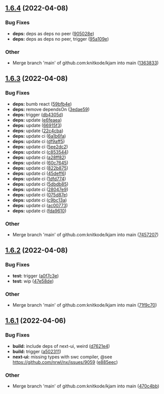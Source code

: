 ## [1.6.4](https://github.com/knitkode/kjam/compare/v1.6.3...v1.6.4) (2022-04-08)

### Bug Fixes

- **deps:** deps as deps no peer ([905028e](https://github.com/knitkode/kjam/commit/905028e504321bbefd9c45c6dd13271c66b93325))
- **deps:** deps as deps no peer, trigger ([95a109e](https://github.com/knitkode/kjam/commit/95a109e00893ab28b498f82428486ea9a0b11b57))

### Other

- Merge branch 'main' of github.com:knitkode/kjam into main ([1363833](https://github.com/knitkode/kjam/commit/1363833739c0d0e9684b43a1d253d3200e0c7793))

## [1.6.3](https://github.com/knitkode/kjam/compare/v1.6.2...v1.6.3) (2022-04-08)

### Bug Fixes

- **deps:** bumb react ([59bfb4e](https://github.com/knitkode/kjam/commit/59bfb4ed3c743524c5bbbf71b73791f5537c12e9))
- **deps:** remove dependsOn ([3edae59](https://github.com/knitkode/kjam/commit/3edae59bbcd720af5a466f5c2b20f5cce8a7c161))
- **deps:** trigger ([db4305d](https://github.com/knitkode/kjam/commit/db4305d1ee3a1f1956d1b993259502e52788f89b))
- **deps:** update ([e6feaea](https://github.com/knitkode/kjam/commit/e6feaea3874a741703f6a76d04d5c3e0362f9cbc))
- **deps:** update ([66915f3](https://github.com/knitkode/kjam/commit/66915f39f3df9c3533ccc50c1358889da1addfd6))
- **deps:** update ([22c4cba](https://github.com/knitkode/kjam/commit/22c4cbac493e970504f443c07aaa33c9f9a7ebaa))
- **deps:** update ci ([6a1b6fa](https://github.com/knitkode/kjam/commit/6a1b6fa94dadfaadd18719e2695795cdc5a2a36b))
- **deps:** update ci ([df9aff5](https://github.com/knitkode/kjam/commit/df9aff5951e219477226fdc7d3e4470d58bfd219))
- **deps:** update ci ([5ee2dc2](https://github.com/knitkode/kjam/commit/5ee2dc2879391c243119011832aee505b962465b))
- **deps:** update ci ([c853544](https://github.com/knitkode/kjam/commit/c85354456396c7d03bc5603819dbc37e0ab53956))
- **deps:** update ci ([a28ff82](https://github.com/knitkode/kjam/commit/a28ff82aceaf715b916e32bcd157eb1a7bb5df0f))
- **deps:** update ci ([60c7645](https://github.com/knitkode/kjam/commit/60c7645c0182d37a3f59dca47057ea2cc1a9f06a))
- **deps:** update ci ([822b875](https://github.com/knitkode/kjam/commit/822b875505675e761a22ad00e7c219f537d407fb))
- **deps:** update ci ([45deff6](https://github.com/knitkode/kjam/commit/45deff695ebd4c8a89b533a4f8de582e8aa74ec6))
- **deps:** update ci ([1dfd774](https://github.com/knitkode/kjam/commit/1dfd774014c6434bfab4fd6c75b47cc81d735c44))
- **deps:** update ci ([5dbdb85](https://github.com/knitkode/kjam/commit/5dbdb853648e171b9fc04772337ac15339561d58))
- **deps:** update ci ([28047e9](https://github.com/knitkode/kjam/commit/28047e9e815b72296aac07ecafbe9424174956af))
- **deps:** update ci ([075d87e](https://github.com/knitkode/kjam/commit/075d87eaf7f65461ed3b1c2673dbde6506cbf726))
- **deps:** update ci ([c9bc13a](https://github.com/knitkode/kjam/commit/c9bc13a33bc74076a9b86e4bfad8247a83a62964))
- **deps:** update ci ([ac00773](https://github.com/knitkode/kjam/commit/ac0077389f8a4223645a4a28e98eef332673f150))
- **deps:** update ci ([fda9610](https://github.com/knitkode/kjam/commit/fda96102f336a76e1552e3e2bf75aa441cab078a))

### Other

- Merge branch 'main' of github.com:knitkode/kjam into main ([7457207](https://github.com/knitkode/kjam/commit/7457207bd1166c06a875f18fbcf1597819b9d6d9))

## [1.6.2](https://github.com/knitkode/kjam/compare/v1.6.1...v1.6.2) (2022-04-08)

### Bug Fixes

- **test:** trigger ([a0f7c3e](https://github.com/knitkode/kjam/commit/a0f7c3e30b98ed12eb2cbb8c9a90d05bd7edccba))
- **test:** wip ([47e58de](https://github.com/knitkode/kjam/commit/47e58deba3b7e70b472ca1572f972ba5b4cb097a))

### Other

- Merge branch 'main' of github.com:knitkode/kjam into main ([71f9c70](https://github.com/knitkode/kjam/commit/71f9c70d17ee45bdb2a08125b815fe6ca856707a))

## [1.6.1](https://github.com/knitkode/kjam/compare/v1.6.0...v1.6.1) (2022-04-06)

### Bug Fixes

- **build:** include deps of next-ui, weird ([d7621e4](https://github.com/knitkode/kjam/commit/d7621e4adeea835281c86d76289e85c5f44f1756))
- **build:** trigger ([a502311](https://github.com/knitkode/kjam/commit/a502311f6dd0b4cc730dac7e85d6637bdd025ac8))
- **next-ui:** missing types with swc compiler, @see https://github.com/nrwl/nx/issues/9059 ([e885eec](https://github.com/knitkode/kjam/commit/e885eec9c4791f851a8a4142153f8040179b713f))

### Other

- Merge branch 'main' of github.com:knitkode/kjam into main ([470c4bb](https://github.com/knitkode/kjam/commit/470c4bbc1670b6f64f627947007e555786c1d90b))
